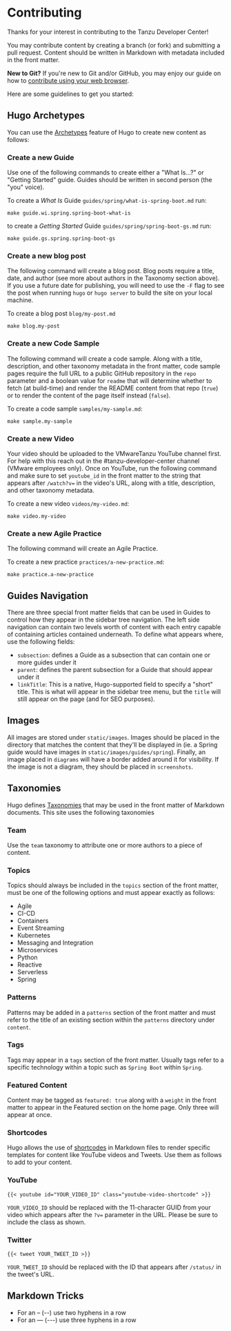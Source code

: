 # Contributing

Thanks for your interest in contributing to the Tanzu Developer Center!

You may contribute content by creating a branch (or fork) and submitting a pull
request. Content should be written in Markdown with metadata included in the
front matter.

**New to Git?** If you're new to Git and/or GitHub, you may enjoy our guide on
how to [contribute using your web browser](CONTRIBUTING_VIA_WEB.md).

Here are some guidelines to get you started:

## Hugo Archetypes

You can use the [Archetypes](https://gohugo.io/content-management/archetypes/)
feature of Hugo to create new content as follows:

### Create a new Guide

Use one of the following commands to create either a "What Is...?" or "Getting
Started" guide. Guides should be written in second person (the "you" voice).

To create a _What Is_ Guide `guides/spring/what-is-spring-boot.md` run:

```
make guide.wi.spring.spring-boot-what-is
```

to create a _Getting Started_ Guide `guides/spring/spring-boot-gs.md` run:

```
make guide.gs.spring.spring-boot-gs
```

### Create a new blog post

The following command will create a blog post. Blog posts require a title, date, and author (see more about authors in the Taxonomy section above). If you use a future date for publishing, you will need to use the `-F` flag to see the post when running `hugo` or `hugo server` to build the site on your local machine.

To create a blog post `blog/my-post.md`

```
make blog.my-post
```

### Create a new Code Sample

The following command will create a code sample. Along with a title, description, and other taxonomy metadata in the front matter, code sample pages require the full URL to a public GitHub repository in the `repo` parameter and a boolean value for `readme` that will determine whether to fetch (at build-time) and render the README content from that repo (`true`) or to render the content of the page itself instead (`false`).

To create a code sample `samples/my-sample.md`:

```
make sample.my-sample
```

### Create a new Video

Your video should be uploaded to the VMwareTanzu YouTube channel first. For help with this reach out in the #tanzu-developer-center channel (VMware employees only). Once on YouTube, run the following command and make sure to set `youtube_id` in the front matter to the string that appears after `/watch?v=` in the video's URL, along with a title, description, and other taxonomy metadata.

To create a new video `videos/my-video.md`:

```
make video.my-video
```

### Create a new Agile Practice

The following command will create an Agile Practice.

To create a new practice `practices/a-new-practice.md`:

```
make practice.a-new-practice
```

## Guides Navigation

There are three special front matter fields that can be used in Guides to
control how they appear in the sidebar tree navigation. The left side navigation
can contain two levels worth of content with each entry capable of containing
articles contained underneath. To define what appears where, use the following
fields:

- `subsection`: defines a Guide as a subsection that can contain one or more
  guides under it
- `parent`: defines the parent subsection for a Guide that should appear under it
- `linkTitle`: This is a native, Hugo-supported field to specify a "short"
  title. This is what will appear in the sidebar tree menu, but the `title` will
  still appear on the page (and for SEO purposes).

## Images

All images are stored under `static/images`. Images should be placed in the
directory that matches the content that they'll be displayed in (ie. a Spring
guide would have images in `static/images/guides/spring`). Finally, an image
placed in `diagrams` will have a border added around it for visibility. If the
image is not a diagram, they should be placed in `screenshots`.

## Taxonomies

Hugo defines [Taxonomies](https://gohugo.io/content-management/taxonomies/) that
may be used in the front matter of Markdown documents. This site uses the
following taxonomies

### Team

Use the `team` taxonomy to attribute one or more authors to a piece of content.

### Topics

Topics should always be included in the `topics` section of the front matter,
must be one of the following options and must appear exactly as follows:

- Agile
- CI-CD
- Containers
- Event Streaming
- Kubernetes
- Messaging and Integration
- Microservices
- Python
- Reactive
- Serverless
- Spring

### Patterns

Patterns may be added in a `patterns` section of the front matter and must refer
to the title of an existing section within the `patterns` directory under
`content`.

### Tags

Tags may appear in a `tags` section of the front matter. Usually tags refer to a
specific technology within a topic such as `Spring Boot` within `Spring`.

### Featured Content

Content may be tagged as `featured: true` along with a `weight` in the front
matter to appear in the Featured section on the home page. Only three will
appear at once.

### Shortcodes

Hugo allows the use of
[shortcodes](https://gohugo.io/content-management/shortcodes/) in Markdown files
to render specific templates for content like YouTube videos and Tweets. Use
them as follows to add to your content.

### YouTube

`{{< youtube id="YOUR_VIDEO_ID" class="youtube-video-shortcode" >}}`

`YOUR_VIDEO_ID` should be replaced with the 11-character GUID from your video
which appears after the `?v=` parameter in the URL. Please be sure to include
the class as shown.

### Twitter

`{{< tweet YOUR_TWEET_ID >}}`

`YOUR_TWEET_ID` should be replaced with the ID that appears after `/status/` in
the tweet's URL.

## Markdown Tricks

- For an &ndash; (--) use two hyphens in a row
- For an &mdash; (---) use three hyphens in a row
